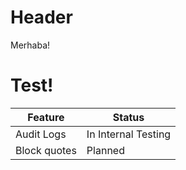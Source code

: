 <!-- TITLE: Tr -->
<!-- SUBTITLE: A quick summary of Tr -->

# Header
Merhaba!

# Test!
|   Feature    |       Status        |
|--------------|---------------------|
| Audit Logs   | In Internal Testing |
| Block quotes | Planned             |